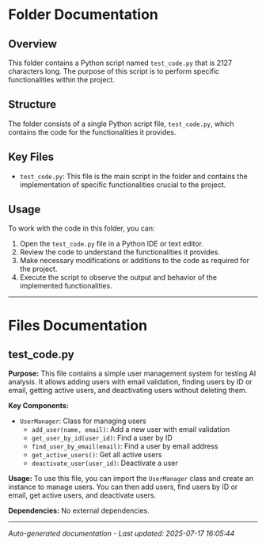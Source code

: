 # Folder Documentation

## Overview
This folder contains a Python script named `test_code.py` that is 2127 characters long. The purpose of this script is to perform specific functionalities within the project.

## Structure
The folder consists of a single Python script file, `test_code.py`, which contains the code for the functionalities it provides.

## Key Files
- `test_code.py`: This file is the main script in the folder and contains the implementation of specific functionalities crucial to the project.

## Usage
To work with the code in this folder, you can:
1. Open the `test_code.py` file in a Python IDE or text editor.
2. Review the code to understand the functionalities it provides.
3. Make necessary modifications or additions to the code as required for the project.
4. Execute the script to observe the output and behavior of the implemented functionalities.

---

# Files Documentation

## test_code.py

**Purpose:** This file contains a simple user management system for testing AI analysis. It allows adding users with email validation, finding users by ID or email, getting active users, and deactivating users without deleting them.

**Key Components:**
- `UserManager`: Class for managing users
  - `add_user(name, email)`: Add a new user with email validation
  - `get_user_by_id(user_id)`: Find a user by ID
  - `find_user_by_email(email)`: Find a user by email address
  - `get_active_users()`: Get all active users
  - `deactivate_user(user_id)`: Deactivate a user

**Usage:** To use this file, you can import the `UserManager` class and create an instance to manage users. You can then add users, find users by ID or email, get active users, and deactivate users.

**Dependencies:** No external dependencies.

---
*Auto-generated documentation - Last updated: 2025-07-17 16:05:44*
